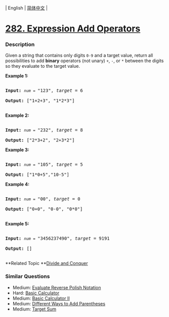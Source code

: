 | English | [简体中文](README.md) |

# [282. Expression Add Operators](https://leetcode-cn.com/problems/expression-add-operators)
 ### Description
<p>Given a string that contains only digits <code>0-9</code> and a target value, return all possibilities to add <b>binary</b> operators (not unary) <code>+</code>, <code>-</code>, or <code>*</code> between the digits so they evaluate to the target value.</p>

<p><b>Example 1:</b></p>

<pre>
<b>Input:</b> <code><em>num</em> = </code>&quot;123&quot;, <em>target</em> = 6
<b>Output: </b>[&quot;1+2+3&quot;, &quot;1*2*3&quot;] 
</pre>

<p><b>Example 2:</b></p>

<pre>
<b>Input:</b> <code><em>num</em> = </code>&quot;232&quot;, <em>target</em> = 8
<b>Output: </b>[&quot;2*3+2&quot;, &quot;2+3*2&quot;]</pre>

<p><b>Example 3:</b></p>

<pre>
<b>Input:</b> <code><em>num</em> = </code>&quot;105&quot;, <em>target</em> = 5
<b>Output: </b>[&quot;1*0+5&quot;,&quot;10-5&quot;]</pre>

<p><b>Example 4:</b></p>

<pre>
<b>Input:</b> <code><em>num</em> = </code>&quot;00&quot;, <em>target</em> = 0
<b>Output: </b>[&quot;0+0&quot;, &quot;0-0&quot;, &quot;0*0&quot;]
</pre>

<p><b>Example 5:</b></p>

<pre>
<b>Input:</b> <code><em>num</em> = </code>&quot;3456237490&quot;, <em>target</em> = 9191
<b>Output: </b>[]
</pre>

**Related Topic	**[Divide and Conquer](https://leetcode-cn.com/tag/divide-and-conquer) 

### Similar Questions
 - Medium:	[Evaluate Reverse Polish Notation](https://leetcode-cn.com/problems/evaluate-reverse-polish-notation) 
 - Hard:	[Basic Calculator](https://leetcode-cn.com/problems/basic-calculator) 
 - Medium:	[Basic Calculator II](https://leetcode-cn.com/problems/basic-calculator-ii) 
 - Medium:	[Different Ways to Add Parentheses](https://leetcode-cn.com/problems/different-ways-to-add-parentheses) 
 - Medium:	[Target Sum](https://leetcode-cn.com/problems/target-sum) 

